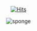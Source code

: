 <!--

<div align="center">
   
[![Hits](https://hits.seeyoufarm.com/api/count/incr/badge.svg?url=https%3A%2F%2Fgithub.com%2Fkms9978%2Fkms9978&count_bg=%2330D3AA&title_bg=%23555555&icon=&icon_color=%23E7E7E7&title=hits&edge_flat=false)](https://github.com/kms9978)

</div>

<div align= "center">
   

<p>
  👋&nbsp; Hi there! I'm <b>Mobile app developer</b> using Android.🚀<br/>
  I am currently learning jetpack Compose, Coroutine, Clean Architecture.<br/><br/>
</p>
</div>

---

<div align = "center">
<h3 align="center">📚 Platform & Languages & Tools 📚</h3>
<p align="center">
   <img src="https://img.shields.io/badge/Kotlin-7F52FF?style=flat-square&logo=Kotlin&logoColor=white"/></a>&nbsp
  <img src="https://img.shields.io/badge/Python-3766AB?style=flat-square&logo=Python&logoColor=white"/></a>&nbsp 
    <img src="https://img.shields.io/badge/Retrofit-48B983?style=flat-square&logo=Retrofit&logoColor=white"/></a>&nbsp
  <img src="https://img.shields.io/badge/Firebase-FFCA28?style=flat-square&logo=Firebase&logoColor=white"/></a>&nbsp 
  <br>
  <img src="https://img.shields.io/badge/Android-3DDC84?style=flat-square&logo=Android&logoColor=white"/></a>&nbsp 
  <img src="https://img.shields.io/badge/Jetpack Compose-4285F4?style=flat-square&logo=jetpackcompose&logoColor=white"/></a>&nbsp 
  <img src="https://img.shields.io/badge/Figma-F24E1E?style=flat-square&logo=Figma&logoColor=white"/></a>&nbsp 
 
</p>

-->


  <!-- ---
  
<div style="display: flex; align-items: center; justify-content: center;">
  <img src="https://github-readme-stats.vercel.app/api/top-langs/?username=MoonsuKang&layout=compact&langs_count=10&hide=html,css,php" style="height: 150px; width: auto;" />
  <a href="https://solved.ac/rkdms4971/">
    <img src="http://mazassumnida.wtf/api/v2/generate_badge?boj=rkdms4971" style="height: 150px; width: auto;" />
  </a>
</div>
-->

<div align="center">
   
[![Hits](https://hits.seeyoufarm.com/api/count/incr/badge.svg?url=https%3A%2F%2Fgithub.com%2Fkms9978%2Fkms9978&count_bg=%2330D3AA&title_bg=%23555555&icon=&icon_color=%23E7E7E7&title=hits&edge_flat=false)](https://github.com/kms9978)




![sponge](https://github.com/MoonsuKang/MoonsuKang/assets/85223787/19c47aac-955c-44e0-983f-16eb4721d41a)

</div>



